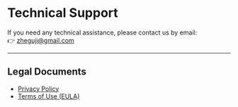 # Technical Support

If you need any technical assistance, please contact us by email:  
👉 [zheguji@gmail.com](mailto:zheguji@gmail.com)

---

## Legal Documents

- [Privacy Policy](privacy_policy.md)  
- [Terms of Use (EULA)](terms_of_use.md)
